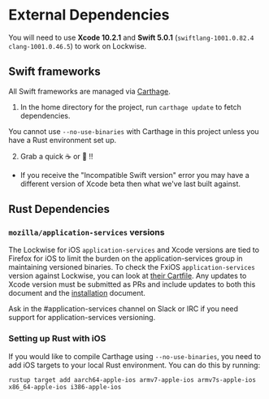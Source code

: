 # External Dependencies

You will need to use **Xcode 10.2.1** and **Swift 5.0.1** (`swiftlang-1001.0.82.4 clang-1001.0.46.5`) to work on Lockwise.

## Swift frameworks

All Swift frameworks are managed via [Carthage](https://github.com/carthage/carthage).

1. In the home directory for the project, run `carthage update` to fetch dependencies.

  You cannot use `--no-use-binaries` with Carthage in this project unless you have a Rust environment set up.

2. Grab a quick ☕️ or 🍵 !!

  -  If you receive the "Incompatible Swift version" error you may have a different version of Xcode beta then what we've last built against.

## Rust Dependencies

### `mozilla/application-services` versions

The Lockwise for iOS `application-services` and Xcode versions are tied to Firefox for iOS to limit the burden on the application-services group in maintaining versioned binaries. To check the FxiOS `application-services` version against Lockwise, you can look at [their Cartfile](https://github.com/mozilla-mobile/firefox-ios/blob/master/Cartfile). Any updates to Xcode version must be submitted as PRs and include updates to both this document and the [installation](install.md) document.

Ask in the #application-services channel on Slack or IRC if you need support for application-services versioning.

### Setting up Rust with iOS

If you would like to compile Carthage using `--no-use-binaries`, you need to add iOS targets to your local Rust environment. You can do this by running:
```
rustup target add aarch64-apple-ios armv7-apple-ios armv7s-apple-ios x86_64-apple-ios i386-apple-ios
```
